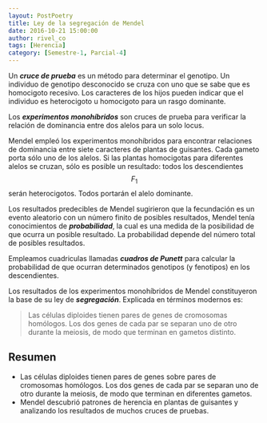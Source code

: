```yaml
---
layout: PostPoetry
title: Ley de la segregación de Mendel
date: 2016-10-21 15:00:00
author: rivel_co
tags: [Herencia]
category: [Semestre-1, Parcial-4]
---
```


Un ***cruce de prueba*** es un método para determinar el genotipo. Un individuo de genotipo desconocido se cruza con uno que se sabe que es homocigoto recesivo. Los caracteres de los hijos pueden indicar que el individuo es heterocigoto u homocigoto para un rasgo dominante.

Los ***experimentos monohíbridos*** son cruces de prueba para verificar la relación de dominancia entre dos alelos para un solo locus.

Mendel empleó los experimentos monohíbridos para encontrar relaciones de dominancia entre siete caracteres de plantas de guisantes. Cada gameto porta sólo uno de los alelos. Si las plantas homocigotas para diferentes alelos se cruzan, sólo es posible un resultado: todos los descendientes $$ F_1 $$ serán heterocigotos. Todos portarán el alelo dominante.

Los resultados predecibles de Mendel sugirieron que la fecundación es un evento aleatorio con un número finito de posibles resultados, Mendel tenía conocimientos de ***probabilidad***, la cual es una medida de la posibilidad de que ocurra un posible resultado. La probabilidad depende del número total de posibles resultados.

Empleamos cuadriculas llamadas ***cuadros de Punett*** para calcular la probabilidad de que ocurran determinados genotipos (y fenotipos) en los descendientes.

Los resultados de los experimentos monohíbridos de Mendel constituyeron la base de su ley de ***segregación***. Explicada en términos modernos es:

> Las células diploides tienen pares de genes de cromosomas homólogos. Los dos genes de cada par se separan uno de otro durante la meiosis, de modo que terminan en gametos distinto.

## Resumen

- Las células diploides tienen pares de genes sobre pares de cromosomas homólogos. Los dos genes de cada par se separan uno de otro durante la meiosis, de modo que terminan en diferentes gametos.
- Mendel descubrió patrones de herencia en plantas de guisantes y analizando los resultados de muchos cruces de pruebas.